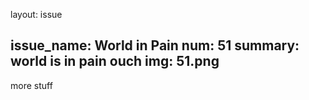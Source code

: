 
layout: issue

issue_name: World in Pain
num: 51
summary: world is in pain ouch
img: 51.png
---
more stuff